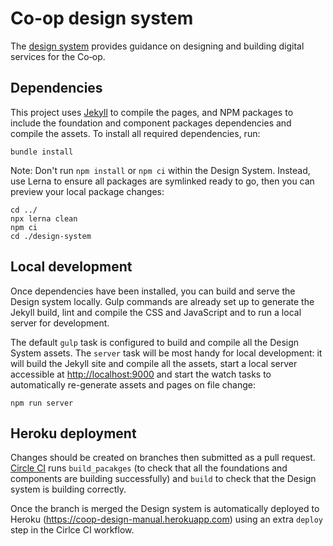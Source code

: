 # Co-op design system
The [design system](http://coop.co.uk/designsystem) provides guidance on designing and building digital services for the Co‑op.

## Dependencies
This project uses [Jekyll](http://jekyllrb.com/) to compile the pages, and NPM packages to include the foundation and component packages dependencies and compile the assets. To install all required dependencies, run:

```
bundle install
```

Note: Don't run `npm install` or `npm ci` within the Design System. Instead, use Lerna to ensure all packages are symlinked ready to go, then you can preview your local package changes:

```
cd ../
npx lerna clean
npm ci
cd ./design-system
```

## Local development
Once dependencies have been installed, you can build and serve the Design system locally. Gulp commands are already set up to generate the Jekyll build, lint and compile the CSS and JavaScript and to run a local server for development.

The default `gulp` task is configured to build and compile all the Design System assets. The `server` task will be most handy for local development: it will build the Jekyll site and compile all the assets, start a local server accessible at <http://localhost:9000> and start the watch tasks to automatically re-generate assets and pages on file change:

```
npm run server
```

## Heroku deployment
Changes should be created on branches then submitted as a pull request. [Circle CI](https://circleci.com/gh/coopdigital/workflows/coop-frontend) runs `build_pacakges` (to check that all the foundations and components are building successfully) and `build` to check that the Design system is building correctly.

Once the branch is merged the Design system is automatically deployed to Heroku (<https://coop-design-manual.herokuapp.com>) using an extra `deploy` step in the Cirlce CI workflow.
